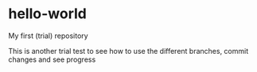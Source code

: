 # hello-world
My first (trial) repository

This is another trial test to see how to use the different branches, commit changes and see progress
